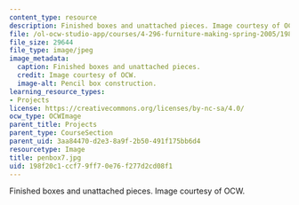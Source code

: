 ```yaml
---
content_type: resource
description: Finished boxes and unattached pieces. Image courtesy of OCW.
file: /ol-ocw-studio-app/courses/4-296-furniture-making-spring-2005/198f20c1ccf79ff70e76f277d2cd08f1_penbox7.jpg
file_size: 29644
file_type: image/jpeg
image_metadata:
  caption: Finished boxes and unattached pieces.
  credit: Image courtesy of OCW.
  image-alt: Pencil box construction.
learning_resource_types:
- Projects
license: https://creativecommons.org/licenses/by-nc-sa/4.0/
ocw_type: OCWImage
parent_title: Projects
parent_type: CourseSection
parent_uid: 3aa84470-d2e3-8a9f-2b50-491f175bb6d4
resourcetype: Image
title: penbox7.jpg
uid: 198f20c1-ccf7-9ff7-0e76-f277d2cd08f1
---
```

Finished boxes and unattached pieces. Image courtesy of OCW.